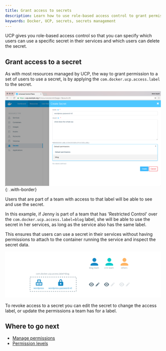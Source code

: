 ```yaml
---
title: Grant access to secrets
description: Learn how to use role-based access control to grant permissions to secrets in Docker Datacenter
keywords: Docker, UCP, secrets, secrets management
---
```


UCP gives you role-based access control so that you can specify which users can
use a specific secret in their services and which users can delete the secret.

## Grant access to a secret

As with most resources managed by UCP, the way to grant permission to a set
of users to use a secret, is by applying the `com.docker.ucp.access.label` to
the secret.

![](../images/grant-access-secrets-1.png){: .with-border}

Users that are part of a team with access to that label will be able to see
and use the secret.

In this example, if Jenny is part of
a team that has 'Restricted Control' over the `com.docker.ucp.access.label=blog`
label, she will be able to use the secret in her services, as long as the
service also has the same label.

This ensures that users can use a secret in their services without having
permissions to attach to the container running the service and inspect the
secret data.

![](../images/grant-access-secrets-2.svg)

To revoke access to a secret you can edit the secret to change the access label,
or update the permissions a team has for a label.

## Where to go next

* [Manage permissions](../user-management/index.md)
* [Permission levels](user-management/permission-levels.md)
